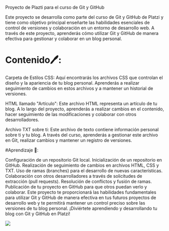 Proyecto de Plazti para el curso de Git y GitHub

Este proyecto se desarrolla como parte del curso de Git y GitHub de Platzi y tiene como objetivo principal enseñarte las habilidades esenciales de control de versiones y colaboración en un entorno de desarrollo web. A través de este proyecto, aprenderás cómo utilizar Git y GitHub de manera efectiva para gestionar y colaborar en un blog personal.

# Contenido🖊️:

Carpeta de Estilos CSS: Aquí encontrarás los archivos CSS que controlan el diseño y la apariencia de tu blog personal. Aprenderás a realizar seguimiento de cambios en estos archivos y a mantener un historial de versiones.

HTML llamado "Artículo": Este archivo HTML representa un artículo de tu blog. A lo largo del proyecto, aprenderás a realizar cambios en el contenido, hacer seguimiento de las modificaciones y colaborar con otros desarrolladores.

Archivo TXT sobre ti: Este archivo de texto contiene información personal sobre ti y tu blog. A través del curso, aprenderás a gestionar este archivo en Git, realizar cambios y mantener un registro de versiones.

#Aprendizaje 📖:

Configuración de un repositorio Git local.
Inicialización de un repositorio en GitHub.
Realización de seguimiento de cambios en archivos HTML, CSS y TXT.
Uso de ramas (branches) para el desarrollo de nuevas características.
Colaboración con otros desarrolladores a través de solicitudes de extracción (pull requests).
Resolución de conflictos y fusión de ramas.
Publicación de tu proyecto en GitHub para que otros puedan verlo y colaborar. Este proyecto te proporcionará las habilidades fundamentales para utilizar Git y GitHub de manera efectiva en tus futuros proyectos de desarrollo web y te permitirá mantener un control preciso sobre las versiones de tu blog personal. ¡Diviértete aprendiendo y desarrollando tu blog con Git y GitHub en Platzi!


![](https://vectorseek.com/wp-content/uploads/2023/09/Platzi-Logo-Vector.svg-.png)